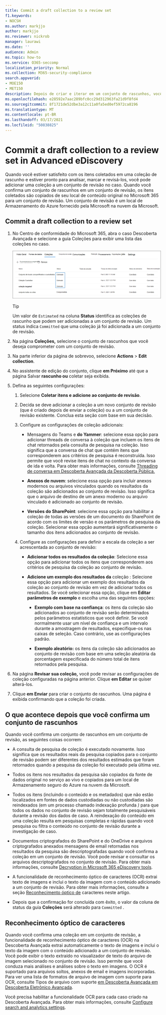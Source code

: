 ```yaml
---
title: Commit a draft collection to a review set
f1.keywords:
- NOCSH
ms.author: markjjo
author: markjjo
ms.reviewer: nickrob
manager: laurawi
ms.date: ''
audience: Admin
ms.topic: how-to
ms.service: O365-seccomp
localization_priority: Normal
ms.collection: M365-security-compliance
search.appverid:
- MOE150
- MET150
description: Depois de criar e iterar em um conjunto de rascunhos, você pode confirma-lo em um conjunto de revisão. Quando você confirma um conjunto de rascunhos, os itens coletados são adicionados ao conjunto de revisão no caso. Depois que os itens coletados estão no conjunto de revisão, você pode analisar, revisar e exportá-los.
ms.openlocfilehash: e28592e7aac289bfc0cc29d312963fa21d9f8fd4
ms.sourcegitcommit: 8f1721de52dbe3a12c11a0fa5ed0ef5972ca8196
ms.translationtype: MT
ms.contentlocale: pt-BR
ms.lasthandoff: 03/17/2021
ms.locfileid: "50838825"
---
```

# <a name="commit-a-draft-collection-to-a-review-set-in-advanced-ediscovery"></a>Commit a draft collection to a review set in Advanced eDiscovery

Quando você estiver satisfeito com os itens coletados em uma coleção de rascunho e estiver pronto para analisar, marcar e revisá-los, você pode adicionar uma coleção a um conjunto de revisão no caso. Quando você confirma um conjunto de rascunhos em um conjunto de revisão, os itens coletados são copiados de seu local de conteúdo original no Microsoft 365 para um conjunto de revisão. Um conjunto de revisão é um local de Armazenamento do Azure fornecido pela Microsoft na nuvem da Microsoft.

## <a name="commit-a-draft-collection-to-a-review-set"></a>Commit a draft collection to a review set

1. No Centro de conformidade do Microsoft 365, abra o caso  Descoberta Avançada e selecione a guia Coleções para exibir uma lista das coleções no caso.

   ![Lista de coleções em um caso](../media/CommitDraftCollections1.png)

   > [!TIP]
   > Um valor de `Estimated` na coluna **Status** identifica as coleções de rascunho que podem ser adicionadas a um conjunto de revisão. Um status indica `Committed` que uma coleção já foi adicionada a um conjunto de revisão.

2. Na página **Coleções,** selecione o conjunto de rascunhos que você deseja comprometer com um conjunto de revisão.

3. Na parte inferior da página de sobrevoo, selecione **Actions**  >  **Edit collection**.

4. No assistente de edição do conjunto, clique **em Próximo** até que a página Salvar **rascunho ou** coletar seja exibida.

5. Defina as seguintes configurações:

   1. Selecione **Coletar itens e adicione ao conjunto de revisão**.

   2. Decida se deve adicionar a coleção a um novo conjunto de revisão (que é criado depois de enviar a coleção) ou a um conjunto de revisão existente. Conclua esta seção com base em sua decisão.

   3. Configure as configurações de coleção adicionais:

       - Mensagens do Teams e **do Yammer**: selecione essa opção para adicionar threads de conversa à coleção que incluem os itens de chat retornados pela consulta de pesquisa na coleção. Isso significa que a conversa de chat que contém itens que corresponderem aos critérios de pesquisa é reconstruída. Isso permite que você revise itens de chat no contexto da conversa de ida e volta. Para obter mais informações, consulte [Threading de conversa em Descoberta Avançada da Descoberta Pública.](conversation-review-sets.md)

       - **Anexos de nuvem**: selecione essa opção para incluir anexos modernos ou arquivos vinculados quando os resultados da coleção são adicionados ao conjunto de revisão. Isso significa que o arquivo de destino de um anexo moderno ou arquivo vinculado é adicionado ao conjunto de revisão.

       - **Versões do SharePoint**: selecione essa opção para habilitar a coleção de todas as versões de um documento do SharePoint de acordo com os limites de versão e os parâmetros de pesquisa da coleção. Selecionar essa opção aumentará significativamente o tamanho dos itens adicionados ao conjunto de revisão.

   4. Configure as configurações para definir a escala da coleção a ser acrescentada ao conjunto de revisão:

      - **Adicionar todos os resultados da coleção**: Selecione essa opção para adicionar todos os itens que corresponderem aos critérios de pesquisa da coleção ao conjunto de revisão.

      - **Adicione um exemplo dos resultados da** coleção : Selecione essa opção para adicionar um exemplo dos resultados da coleção ao conjunto de revisão em vez de adicionar todos os resultados. Se você selecionar essa opção, clique em **Editar parâmetros de exemplo** e escolha uma das seguintes opções:

         - **Exemplo com base na confiança**: os itens da coleção são adicionados ao conjunto de revisão serão determinados pelos parâmetros estatísticos que você definir. Se você normalmente usar um nível de confiança e um intervalo durante a amostragem de resultados, especifique-os nas caixas de seleção. Caso contrário, use as configurações padrão.

         - **Exemplo aleatório:** os itens da coleção são adicionados ao conjunto de revisão com base em uma seleção aleatória da porcentagem especificada do número total de itens retornados pela pesquisa.

6. Na página **Revisar sua coleção,** você pode revisar as configurações de coleção configuradas na página anterior. Clique **em Editar** se quiser alterá-los.

7. Clique **em Enviar** para criar o conjunto de rascunhos. Uma página é exibida confirmando que a coleção foi criada.

## <a name="what-happens-after-you-commit-a-draft-collection"></a>O que acontece depois que você confirma um conjunto de rascunhos

Quando você confirma um conjunto de rascunhos em um conjunto de revisão, as seguintes coisas ocorrem:

- A consulta de pesquisa de coleção é executado novamente. Isso significa que os resultados reais da pesquisa copiados para o conjunto de revisão podem ser diferentes dos resultados estimados que foram retornados quando a pesquisa da coleção foi executado pela última vez.

- Todos os itens nos resultados da pesquisa são copiados da fonte de dados original no serviço ao vivo e copiados para um local de Armazenamento seguro do Azure na nuvem da Microsoft.

- Todos os itens (incluindo o conteúdo e os metadados) que não estão localizados em fontes de dados custodiadas ou não custodiadas são reindexados (em um processo chamado indexação profunda *)* para que todos os dados no conjunto de revisão sejam totalmente pesquisáveis durante a revisão dos dados de caso. A reindexação do conteúdo em uma coleção resulta em pesquisas completas e rápidas quando você pesquisa ou filtra o conteúdo no conjunto de revisão durante a investigação de caso.

- Documentos criptografados do SharePoint e do OneDrive e arquivos criptografados anexados mensagens de email retornadas nos resultados da pesquisa são descriptografadas quando você confirma a coleção em um conjunto de revisão. Você pode revisar e consultar os arquivos descriptografados no conjunto de revisão. Para obter mais informações, consulte [Decryption in Microsoft 365 eDiscovery tools](ediscovery-decryption.md).

- A funcionalidade de reconhecimento óptico de caracteres (OCR) extrai texto de imagens e inclui o texto da imagem com o conteúdo adicionado a um conjunto de revisão. Para obter mais informações, consulte a seção [Reconhecimento óptico de](#optical-character-recognition) caracteres neste artigo.

- Depois que a confirmação for concluída com êxito, o valor da coluna de status da guia **Coleções** será alterado para `Committed` .

## <a name="optical-character-recognition"></a>Reconhecimento óptico de caracteres

Quando você confirma uma coleção em um conjunto de revisão, a funcionalidade de reconhecimento óptico de caracteres (OCR) na Descoberta Avançada extrai automaticamente o texto de imagens e inclui o texto da imagem com o conteúdo adicionado a um conjunto de revisão. Você pode exibir o texto extraído no visualizador de texto do arquivo de imagem selecionado no conjunto de revisão. Isso permite que você conduza mais análises e análises sobre o texto em imagens. O OCR é suportado para arquivos soltos, anexos de email e imagens incorporadas. Para ver uma lista de formatos de arquivo de imagem com suporte para OCR, consulte Tipos de arquivo com suporte [em Descoberta Avançada em Descoberta Eletrônico Avançada](supported-filetypes-ediscovery20.md#image).

Você precisa habilitar a funcionalidade OCR para cada caso criado na Descoberta Avançada. Para obter mais informações, consulte [Configure search and analytics settings](configure-search-and-analytics-settings-in-advanced-ediscovery.md#optical-character-recognition-ocr).
